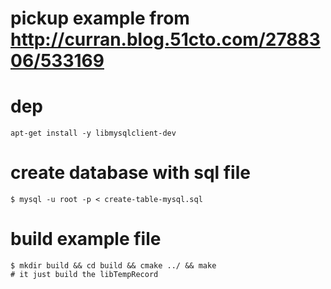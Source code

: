 # pickup example from http://curran.blog.51cto.com/2788306/533169

# dep
	apt-get install -y libmysqlclient-dev 

# create database with sql file 
	$ mysql -u root -p < create-table-mysql.sql

# build example file 

	$ mkdir build && cd build && cmake ../ && make  
	# it just build the libTempRecord




